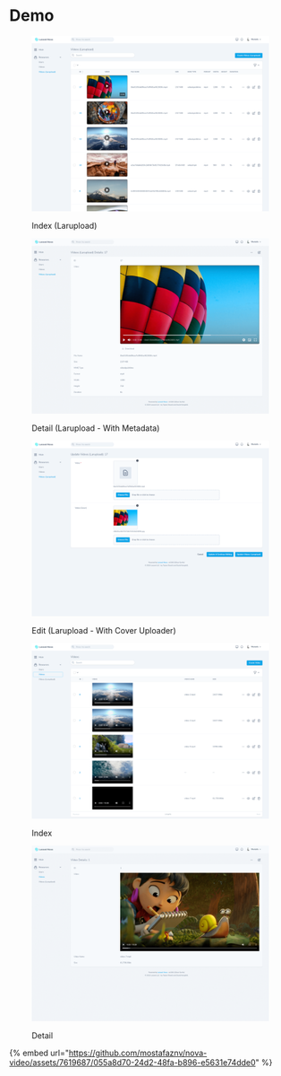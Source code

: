 # Demo



<div>

<figure><img src="../.gitbook/assets/1.png" alt=""><figcaption><p>Index (Larupload)</p></figcaption></figure>

 

<figure><img src="../.gitbook/assets/2.png" alt=""><figcaption><p>Detail (Larupload - With Metadata)</p></figcaption></figure>

 

<figure><img src="../.gitbook/assets/3.png" alt=""><figcaption><p>Edit (Larupload - With Cover Uploader)</p></figcaption></figure>

 

<figure><img src="../.gitbook/assets/4.png" alt=""><figcaption><p>Index</p></figcaption></figure>

 

<figure><img src="../.gitbook/assets/5.png" alt=""><figcaption><p>Detail</p></figcaption></figure>

</div>



{% embed url="https://github.com/mostafaznv/nova-video/assets/7619687/055a8d70-24d2-48fa-b896-e5631e74dde0" %}
